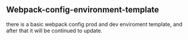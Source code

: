 ## Webpack-config-environment-template
there is a basic webpack config prod and dev enviroment template, and after that it will be continued to update.
